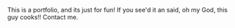 This is a portfolio, and its just for fun! If you see'd it an said, oh my God, this guy cooks!! Contact me.
